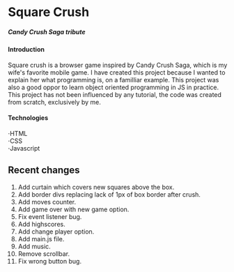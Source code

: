 # Square Crush  
##### Candy Crush Saga tribute  

#### Introduction
Square crush is a browser game inspired by Candy Crush Saga, which is my wife's favorite mobile game. I have created this project because I wanted to explain her what programming is, on a familliar example. This project was also a good oppor to learn object oriented programming in JS in practice. This project has not been influenced by any tutorial, the code was created from scratch, exclusively by me.

#### Technologies
⋅HTML  
⋅CSS  
⋅Javascript  

## Recent changes
1) Add curtain which covers new squares above the box.    
2) Add border divs replacing lack of 1px of box border after crush.    
3) Add moves counter.    
4) Add game over with new game option.       
5) Fix event listener bug.      
6) Add highscores.      
7) Add change player option.      
8) Add main.js file.    
9) Add music.   
10) Remove scrollbar.  
11) Fix wrong button bug.
